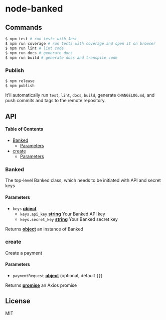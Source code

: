 # node-banked

## Commands

```sh
$ npm test # run tests with Jest
$ npm run coverage # run tests with coverage and open it on browser
$ npm run lint # lint code
$ npm run docs # generate docs
$ npm run build # generate docs and transpile code
```

### Publish

```sh
$ npm release
$ npm publish
```

It'll automatically run `test`, `lint`, `docs`, `build`, generate `CHANGELOG.md`, and push commits and tags to the remote repository.

## API

<!-- Generated by documentation.js. Update this documentation by updating the source code. -->

#### Table of Contents

-   [Banked](#banked)
    -   [Parameters](#parameters)
-   [create](#create)
    -   [Parameters](#parameters-1)

### Banked

The top-level Banked class, which needs to be initiated with API and secret keys

#### Parameters

-   `keys` **[object](https://developer.mozilla.org/docs/Web/JavaScript/Reference/Global_Objects/Object)** 
    -   `keys.api_key` **[string](https://developer.mozilla.org/docs/Web/JavaScript/Reference/Global_Objects/String)** Your Banked API key
    -   `keys.secret_key` **[string](https://developer.mozilla.org/docs/Web/JavaScript/Reference/Global_Objects/String)** Your Banked secret key

Returns **[object](https://developer.mozilla.org/docs/Web/JavaScript/Reference/Global_Objects/Object)** an instance of Banked

### create

Create a payment

#### Parameters

-   `paymentRequest` **[object](https://developer.mozilla.org/docs/Web/JavaScript/Reference/Global_Objects/Object)**  (optional, default `{}`)

Returns **[promise](https://developer.mozilla.org/docs/Web/JavaScript/Reference/Global_Objects/Promise)** an Axios promise

## License

MIT 
